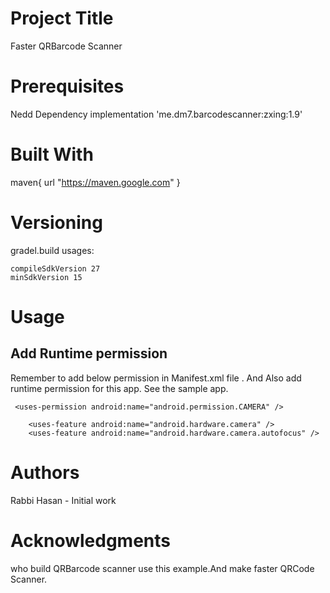 # Project Title
Faster QRBarcode Scanner

# Prerequisites
Nedd Dependency 
implementation 'me.dm7.barcodescanner:zxing:1.9'


# Built With
maven{
url "https://maven.google.com"
}


# Versioning
gradel.build usages:
```
compileSdkVersion 27
minSdkVersion 15
```

# Usage
## Add Runtime permission
Remember to add below permission in Manifest.xml file . And Also add runtime permission for this app. See the sample app.
```
 <uses-permission android:name="android.permission.CAMERA" />

    <uses-feature android:name="android.hardware.camera" />
    <uses-feature android:name="android.hardware.camera.autofocus" />
```

# Authors
Rabbi Hasan - Initial work 

# Acknowledgments
who build QRBarcode scanner use this example.And make faster QRCode Scanner.

